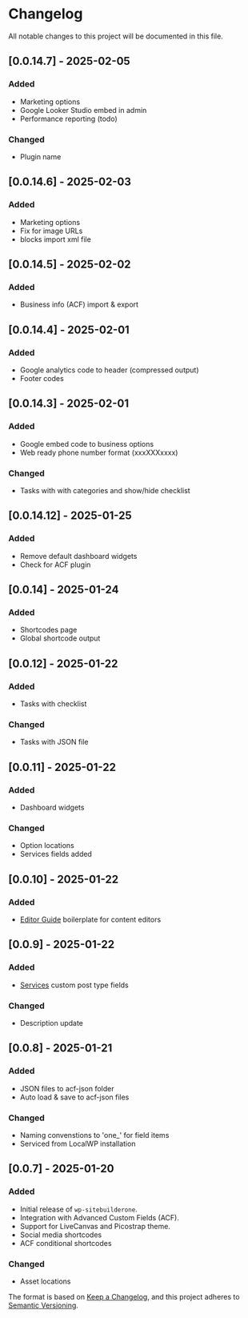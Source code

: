 # Changelog

All notable changes to this project will be documented in this file.

## [0.0.14.7] - 2025-02-05
### Added
- Marketing options
- Google Looker Studio embed in admin
- Performance reporting (todo)

### Changed
- Plugin name

## [0.0.14.6] - 2025-02-03
### Added
- Marketing options
- Fix for image URLs 
- blocks import xml file

## [0.0.14.5] - 2025-02-02
### Added
- Business info (ACF) import & export

## [0.0.14.4] - 2025-02-01
### Added
- Google analytics code to header (compressed output)
- Footer codes

## [0.0.14.3] - 2025-02-01
### Added
- Google embed code to business options
- Web ready phone number format (xxxXXXxxxx)

### Changed
- Tasks with with categories and show/hide checklist


## [0.0.14.12] - 2025-01-25
### Added
- Remove default dashboard widgets
- Check for ACF plugin

## [0.0.14] - 2025-01-24
### Added
- Shortcodes page
- Global shortcode output

## [0.0.12] - 2025-01-22
### Added
- Tasks with checklist
### Changed
- Tasks with JSON file

## [0.0.11] - 2025-01-22
### Added
- Dashboard widgets
### Changed
- Option locations
- Services fields added

## [0.0.10] - 2025-01-22
### Added
- [Editor Guide](editor-guide.md) boilerplate for content editors

## [0.0.9] - 2025-01-22
### Added
- [Services](SERVICES.md) custom post type fields
### Changed
- Description update

## [0.0.8] - 2025-01-21
### Added
- JSON files to acf-json folder
- Auto load & save to acf-json files

### Changed
- Naming convenstions to 'one_' for field items
- Serviced from LocalWP installation

## [0.0.7] - 2025-01-20
### Added
- Initial release of `wp-sitebuilderone`.
- Integration with Advanced Custom Fields (ACF).
- Support for LiveCanvas and Picostrap theme.
- Social media shortcodes
- ACF conditional shortcodes

### Changed
- Asset locations


The format is based on [Keep a Changelog](https://keepachangelog.com/), 
and this project adheres to [Semantic Versioning](https://semver.org/).